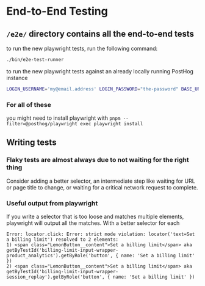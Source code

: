 # End-to-End Testing

## `/e2e/` directory contains all the end-to-end tests

to run the new playwright tests, run the following command:

```bash
./bin/e2e-test-runner
```

to run the new playwright tests against an already locally running PostHog instance

```bash
LOGIN_USERNAME='my@email.address' LOGIN_PASSWORD="the-password" BASE_URL='http://localhost:8010' pnpm --filter=@posthog/playwright exec playwright test --ui
```

### For all of these

you might need to install playwright with `pnpm --filter=@posthog/playwright exec playwright install`

## Writing tests

### Flaky tests are almost always due to not waiting for the right thing

Consider adding a better selector, an intermediate step like waiting for URL or page title to change, or waiting for a critical network request to complete.

### Useful output from playwright

If you write a selector that is too loose and matches multiple elements, playwright will output all the matches. With a better selector for each

```text
Error: locator.click: Error: strict mode violation: locator('text=Set a billing limit') resolved to 2 elements:
1) <span class="LemonButton__content">Set a billing limit</span> aka getByTestId('billing-limit-input-wrapper-product_analytics').getByRole('button', { name: 'Set a billing limit' })
2) <span class="LemonButton__content">Set a billing limit</span> aka getByTestId('billing-limit-input-wrapper-session_replay').getByRole('button', { name: 'Set a billing limit' })
```
